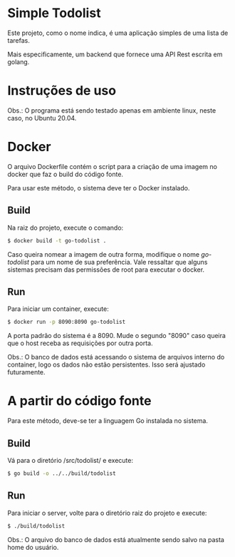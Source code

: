 # Simple Todolist

Este projeto, como o nome indica, é uma aplicação simples de uma lista de tarefas.

Mais especificamente, um backend que fornece uma API Rest escrita em golang.

# Instruções de uso

Obs.: O programa está sendo testado apenas em ambiente linux, neste caso, no Ubuntu 20.04.

# Docker

O arquivo Dockerfile contém o script para a criação de uma imagem no docker que faz o build do código fonte.

Para usar este método, o sistema deve ter o Docker instalado.

## Build

Na raiz do projeto, execute o comando:

``` sh
$ docker build -t go-todolist .
```

Caso queira nomear a imagem de outra forma, modifique o nome _go-todolist_ para um nome de sua preferência.
Vale ressaltar que alguns sistemas precisam das permissões de root para executar o docker.

## Run

Para iniciar um container, execute:

```sh
$ docker run -p 8090:8090 go-todolist
```

A porta padrão do sistema é a 8090. Mude o segundo "8090" caso queira que o host receba as requisições por outra porta.

Obs.: O banco de dados está acessando o sistema de arquivos interno do container, logo os dados não estão persistentes. Isso será ajustado futuramente.

# A partir do código fonte

Para este método, deve-se ter a linguagem Go instalada no sistema. 

## Build

Vá para o diretório /src/todolist/ e execute:

```sh
$ go build -o ../../build/todolist
```

## Run

Para iniciar o server, volte para o diretório raiz do projeto e execute:

```sh
$ ./build/todolist
```
Obs.: O arquivo do banco de dados está atualmente sendo salvo na pasta home do usuário.